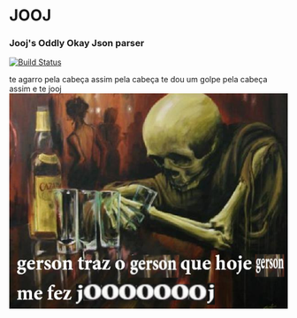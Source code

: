 # JOOJ
### Jooj's Oddly Okay Json parser
[![Build Status](https://travis-ci.com/appositum/jason.svg?branch=master)](https://travis-ci.com/joooooooooooooooooooooooooooooooooooooj/jooj)

te agarro pela cabeça assim pela cabeça te dou um golpe pela cabeça assim e te jooj
![gerson](.github/gerson.png)
